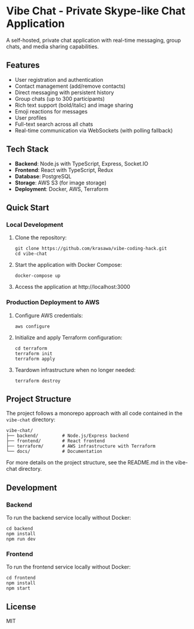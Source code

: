 # Vibe Chat - Private Skype-like Chat Application

A self-hosted, private chat application with real-time messaging, group chats, and media sharing capabilities.

## Features

- User registration and authentication
- Contact management (add/remove contacts)
- Direct messaging with persistent history
- Group chats (up to 300 participants)
- Rich text support (bold/italic) and image sharing
- Emoji reactions for messages
- User profiles
- Full-text search across all chats
- Real-time communication via WebSockets (with polling fallback)

## Tech Stack

- **Backend**: Node.js with TypeScript, Express, Socket.IO
- **Frontend**: React with TypeScript, Redux
- **Database**: PostgreSQL
- **Storage**: AWS S3 (for image storage)
- **Deployment**: Docker, AWS, Terraform

## Quick Start

### Local Development

1. Clone the repository:
   ```
   git clone https://github.com/krasawa/vibe-coding-hack.git
   cd vibe-chat
   ```

2. Start the application with Docker Compose:
   ```
   docker-compose up
   ```

3. Access the application at http://localhost:3000

### Production Deployment to AWS

1. Configure AWS credentials:
   ```
   aws configure
   ```

2. Initialize and apply Terraform configuration:
   ```
   cd terraform
   terraform init
   terraform apply
   ```

3. Teardown infrastructure when no longer needed:
   ```
   terraform destroy
   ```

## Project Structure

The project follows a monorepo approach with all code contained in the `vibe-chat` directory:

```
vibe-chat/
├── backend/         # Node.js/Express backend
├── frontend/        # React frontend
├── terraform/       # AWS infrastructure with Terraform
└── docs/            # Documentation
```

For more details on the project structure, see the README.md in the vibe-chat directory.

## Development

### Backend

To run the backend service locally without Docker:

```
cd backend
npm install
npm run dev
```

### Frontend

To run the frontend service locally without Docker:

```
cd frontend
npm install
npm start
```

## License

MIT 